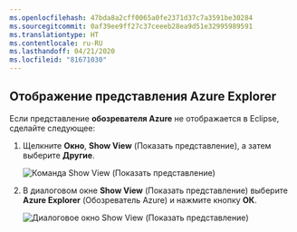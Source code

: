 ```yaml
---
ms.openlocfilehash: 47bda8a2cff0065a0fe2371d37c7a3591be30284
ms.sourcegitcommit: 0af39ee9ff27c37ceeeb28ea9d51e32995989591
ms.translationtype: HT
ms.contentlocale: ru-RU
ms.lasthandoff: 04/21/2020
ms.locfileid: "81671030"
---
```

## <a name="displaying-the-azure-explorer-view"></a>Отображение представления Azure Explorer

Если представление **обозревателя Azure** не отображается в Eclipse, сделайте следующее:

1. Щелкните **Окно**, **Show View** (Показать представление), а затем выберите **Другие**.

   ![Команда Show View (Показать представление)](../media/show-azure-explorer/show-az-exp-01.png)

2. В диалоговом окне **Show View** (Показать представление) выберите **Azure Explorer** (Обозреватель Azure) и нажмите кнопку **ОК**.

   ![Диалоговое окно Show View (Показать представление)](../media/show-azure-explorer/show-az-exp-02.png)

